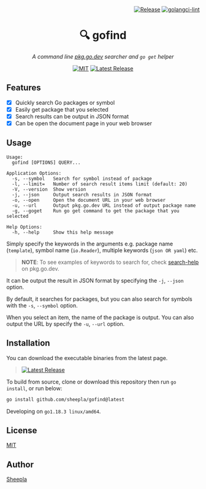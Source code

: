 <div align="right">

[![Release](https://github.com/sheepla/gofind/actions/workflows/release.yml/badge.svg)](https://github.com/sheepla/gofind/actions/workflows/release.yml)
[![golangci-lint](https://github.com/sheepla/gofind/actions/workflows/ci.yml/badge.svg)](https://github.com/sheepla/gofind/actions/workflows/ci.yml)

</div>

<div align="center">

# 🔍 gofind

*A command line [pkg.go.dev](https://pkg.go.dev) searcher and `go get` helper*

[![MIT](https://img.shields.io/static/v1?label=License&message=MIT&color=blue&style=flat-square)](https://github.com/sheepla/gofind/blob/master/LICENSE)
[![Latest Release](https://img.shields.io/github/v/release/sheepla/gofind?style=flat-square)](https://github.com/sheepla/gofind/releases/latest)

</div>

## Features

- [x] Quickly search Go packages or symbol
- [x] Easily get package that you selected
- [x] Search results can be output in JSON format
- [x] Can be open the document page in your web browser

## Usage

```
Usage:
  gofind [OPTIONS] QUERY...

Application Options:
  -s, --symbol   Search for symbol instead of package
  -l, --limit=   Number of search result items limit (default: 20)
  -V, --version  Show version
  -j, --json     Output search results in JSON format
  -o, --open     Open the document URL in your web browser
  -u, --url      Output pkg.go.dev URL instead of output package name
  -g, --goget    Run go get command to get the package that you selected

Help Options:
  -h, --help     Show this help message
```

Simply specify the keywords in the arguments e.g. package name (`template`), symbol name (`io.Reader`), multiple keywords (`json OR yaml`) etc.

> **NOTE**:
> To see examples of keywords to search for, check [search-help](https://pkg.go.dev/search-help) on pkg.go.dev.

It can be output the result in JSON format by specifying the `-j`, `--json` option.

By default, it searches for packages, but you can also search for symbols with the `-s`, `--symbol` option.

When you select an item, the name of the package is output. You can also output the URL by specify the `-u`, `--url` option.

## Installation

You can download the executable binaries from the latest page.

> [![Latest Release](https://img.shields.io/github/v/release/sheepla/gofind?style=flat-square)](https://github.com/sheepla/gofind/releases/latest)

To build from source, clone or download this repository then run `go install`, or run below:

```sh
go install github.com/sheepla/gofind@latest
```

Developing on `go1.18.3 linux/amd64`.

## License

[MIT](./LICENSE)

## Author

[Sheepla](https://github.com/sheepla)
